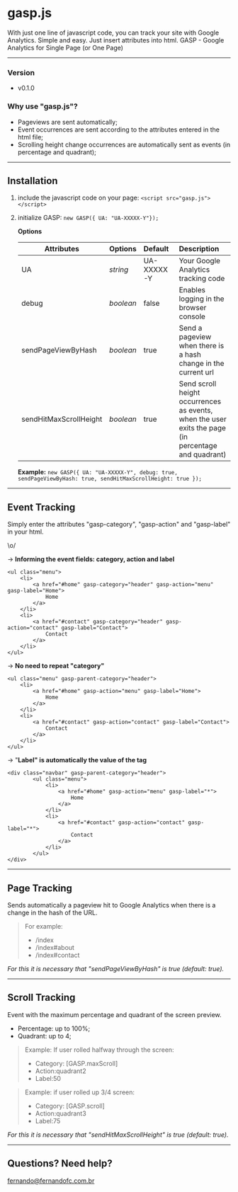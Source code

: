 # gasp.js
With just one line of javascript code, you can track your site with Google Analytics. Simple and easy. Just insert attributes into html. GASP - Google Analytics for Single Page (or One Page)

----------
### Version
- v0.1.0


### Why use "gasp.js"?

- Pageviews are sent automatically;
- Event occurrences are sent according to the attributes entered in the html file;
- Scrolling height change occurrences are automatically sent as events (in percentage and quadrant);


----------
## Installation
1. include the javascript code on your page: ```<script src="gasp.js"></script>```
2. initialize GASP: ```new GASP({ UA: "UA-XXXXX-Y"});```


	**Options**
	
	| Attributes    | Options           | Default           | Description  |
	| ------------- |:---------------| :---------------| :------------|
	| UA  | *string*| UA-XXXXX-Y | Your Google Analytics tracking code |
	| debug | *boolean*| false | Enables logging in the browser console |
	| sendPageViewByHash  |  *boolean*| true | Send a pageview when there is a hash change in the current url  |
	| sendHitMaxScrollHeight|  *boolean*  | true | Send scroll height occurrences as events, when the user exits the page (in percentage and quadrant) |

	**Example:** `new GASP({ UA: "UA-XXXXX-Y", debug: true, sendPageViewByHash: true, sendHitMaxScrollHeight: true });`


----------
## Event Tracking

Simply enter the attributes "gasp-category", "gasp-action" and "gasp-label" in your html.
 
 \o/
 

-> **Informing the event fields: category, action and label**

    <ul class="menu">
		<li>
			<a href="#home" gasp-category="header" gasp-action="menu" gasp-label="Home">
				Home
			</a>
		</li>
		<li>
			<a href="#contact" gasp-category="header" gasp-action="contact" gasp-label="Contact">
				Contact
			</a>
		</li>
	</ul>



-> **No need to repeat "category"**

    <ul class="menu" gasp-parent-category="header">
		<li>
			<a href="#home" gasp-action="menu" gasp-label="Home">
				Home
			</a>
		</li>
		<li>
			<a href="#contact" gasp-action="contact" gasp-label="Contact">
				Contact
			</a>
		</li>
	</ul>

-> "**Label" is automatically the value of the tag**

    <div class="navbar" gasp-parent-category="header">
		    <ul class="menu">
				<li>
					<a href="#home" gasp-action="menu" gasp-label="*">
						Home
					</a>
				</li>
				<li>
					<a href="#contact" gasp-action="contact" gasp-label="*">
						Contact
					</a>
				</li>
			</ul>
	</div>


----------
## Page Tracking

Sends automatically a pageview hit  to Google Analytics when there is a change in the hash of the URL.


> For example:
> - /index
> - /index#about
> - /index#contact




 *For this it is necessary that "sendPageViewByHash" is true (default: true).*


----------

## Scroll Tracking

Event with the maximum percentage and quadrant of the screen preview.

 - Percentage: up to 100%;
 - Quadrant: up to 4;

    

> Example: If user rolled halfway through the screen:
> - Category: [GASP.maxScroll]
> - Action:quadrant2
> - Label:50

> Example: if user rolled up 3/4 screen:
> - Category: [GASP.scroll]
> - Action:quadrant3
> - Label:75

 *For this it is necessary that "sendHitMaxScrollHeight" is true (default: true).*

----------
## Questions? Need help?
fernando@fernandofc.com.br
